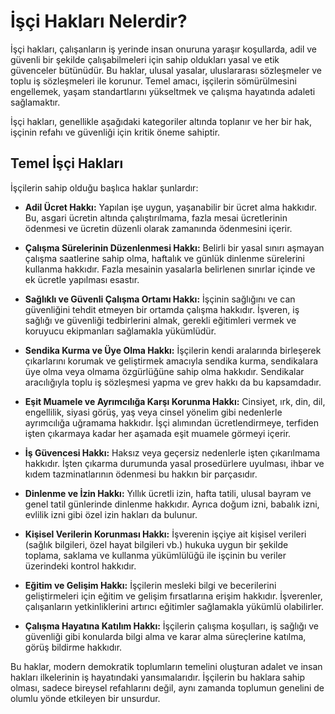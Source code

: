 # İşçi Hakları Nelerdir?

İşçi hakları, çalışanların iş yerinde insan onuruna yaraşır koşullarda, adil ve güvenli bir şekilde çalışabilmeleri için sahip oldukları yasal ve etik güvenceler bütünüdür. Bu haklar, ulusal yasalar, uluslararası sözleşmeler ve toplu iş sözleşmeleri ile korunur. Temel amacı, işçilerin sömürülmesini engellemek, yaşam standartlarını yükseltmek ve çalışma hayatında adaleti sağlamaktır.

İşçi hakları, genellikle aşağıdaki kategoriler altında toplanır ve her bir hak, işçinin refahı ve güvenliği için kritik öneme sahiptir.

## Temel İşçi Hakları

İşçilerin sahip olduğu başlıca haklar şunlardır:

*   **Adil Ücret Hakkı:** Yapılan işe uygun, yaşanabilir bir ücret alma hakkıdır. Bu, asgari ücretin altında çalıştırılmama, fazla mesai ücretlerinin ödenmesi ve ücretin düzenli olarak zamanında ödenmesini içerir.

*   **Çalışma Sürelerinin Düzenlenmesi Hakkı:** Belirli bir yasal sınırı aşmayan çalışma saatlerine sahip olma, haftalık ve günlük dinlenme sürelerini kullanma hakkıdır. Fazla mesainin yasalarla belirlenen sınırlar içinde ve ek ücretle yapılması esastır.

*   **Sağlıklı ve Güvenli Çalışma Ortamı Hakkı:** İşçinin sağlığını ve can güvenliğini tehdit etmeyen bir ortamda çalışma hakkıdır. İşveren, iş sağlığı ve güvenliği tedbirlerini almak, gerekli eğitimleri vermek ve koruyucu ekipmanları sağlamakla yükümlüdür.

*   **Sendika Kurma ve Üye Olma Hakkı:** İşçilerin kendi aralarında birleşerek çıkarlarını korumak ve geliştirmek amacıyla sendika kurma, sendikalara üye olma veya olmama özgürlüğüne sahip olma hakkıdır. Sendikalar aracılığıyla toplu iş sözleşmesi yapma ve grev hakkı da bu kapsamdadır.

*   **Eşit Muamele ve Ayrımcılığa Karşı Korunma Hakkı:** Cinsiyet, ırk, din, dil, engellilik, siyasi görüş, yaş veya cinsel yönelim gibi nedenlerle ayrımcılığa uğramama hakkıdır. İşçi alımından ücretlendirmeye, terfiden işten çıkarmaya kadar her aşamada eşit muamele görmeyi içerir.

*   **İş Güvencesi Hakkı:** Haksız veya geçersiz nedenlerle işten çıkarılmama hakkıdır. İşten çıkarma durumunda yasal prosedürlere uyulması, ihbar ve kıdem tazminatlarının ödenmesi bu hakkın bir parçasıdır.

*   **Dinlenme ve İzin Hakkı:** Yıllık ücretli izin, hafta tatili, ulusal bayram ve genel tatil günlerinde dinlenme hakkıdır. Ayrıca doğum izni, babalık izni, evlilik izni gibi özel izin hakları da bulunur.

*   **Kişisel Verilerin Korunması Hakkı:** İşverenin işçiye ait kişisel verileri (sağlık bilgileri, özel hayat bilgileri vb.) hukuka uygun bir şekilde toplama, saklama ve kullanma yükümlülüğü ile işçinin bu veriler üzerindeki kontrol hakkıdır.

*   **Eğitim ve Gelişim Hakkı:** İşçilerin mesleki bilgi ve becerilerini geliştirmeleri için eğitim ve gelişim fırsatlarına erişim hakkıdır. İşverenler, çalışanların yetkinliklerini artırıcı eğitimler sağlamakla yükümlü olabilirler.

*   **Çalışma Hayatına Katılım Hakkı:** İşçilerin çalışma koşulları, iş sağlığı ve güvenliği gibi konularda bilgi alma ve karar alma süreçlerine katılma, görüş bildirme hakkıdır.

Bu haklar, modern demokratik toplumların temelini oluşturan adalet ve insan hakları ilkelerinin iş hayatındaki yansımalarıdır. İşçilerin bu haklara sahip olması, sadece bireysel refahlarını değil, aynı zamanda toplumun genelini de olumlu yönde etkileyen bir unsurdur.